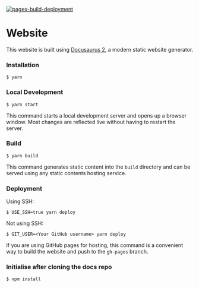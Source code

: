 [![pages-build-deployment](https://github.com/gloveboxes/altair_8800_posix_docs/actions/workflows/pages/pages-build-deployment/badge.svg)](https://github.com/gloveboxes/altair_8800_posix_docs/actions/workflows/pages/pages-build-deployment)



# Website

This website is built using [Docusaurus 2](https://docusaurus.io/), a modern static website generator.

### Installation

```
$ yarn
```

### Local Development

```
$ yarn start
```

This command starts a local development server and opens up a browser window. Most changes are reflected live without having to restart the server.

### Build

```
$ yarn build
```

This command generates static content into the `build` directory and can be served using any static contents hosting service.

### Deployment

Using SSH:

```
$ USE_SSH=true yarn deploy
```

Not using SSH:

```
$ GIT_USER=<Your GitHub username> yarn deploy
```

If you are using GitHub pages for hosting, this command is a convenient way to build the website and push to the `gh-pages` branch.

### Initialise after cloning the docs repo

```
$ npm install 
```

